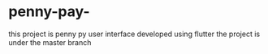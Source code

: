 # penny-pay-
this project is penny py user interface developed using flutter
the project is under the master branch
